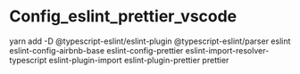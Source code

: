 # Config_eslint_prettier_vscode

yarn add -D @typescript-eslint/eslint-plugin @typescript-eslint/parser eslint eslint-config-airbnb-base eslint-config-prettier eslint-import-resolver-typescript eslint-plugin-import eslint-plugin-prettier prettier
